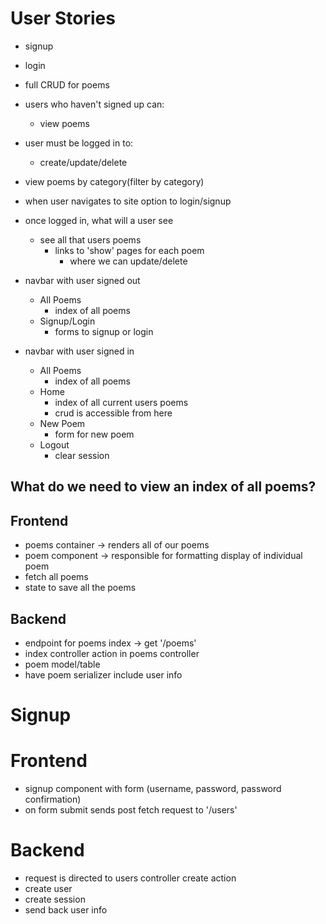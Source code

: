 # User Stories

- signup
- login
- full CRUD for poems
- users who haven't signed up can:
  - view poems
- user must be logged in to:
  - create/update/delete
- view poems by category(filter by category)

- when user navigates to site option to login/signup
- once logged in, what will a user see
  - see all that users poems
    - links to 'show' pages for each poem
      - where we can update/delete
- navbar with user signed out
  - All Poems
    - index of all poems
  - Signup/Login
    - forms to signup or login
- navbar with user signed in
  - All Poems
    - index of all poems
  - Home
    - index of all current users poems
    - crud is accessible from here
  - New Poem
    - form for new poem
  - Logout
    - clear session

## What do we need to view an index of all poems?

## Frontend

- poems container -> renders all of our poems
- poem component -> responsible for formatting display of individual poem
- fetch all poems
- state to save all the poems

## Backend

- endpoint for poems index -> get '/poems'
- index controller action in poems controller
- poem model/table
- have poem serializer include user info

# Signup

# Frontend

- signup component with form (username, password, password confirmation)
- on form submit sends post fetch request to '/users'

# Backend

- request is directed to users controller create action
- create user
- create session
- send back user info
